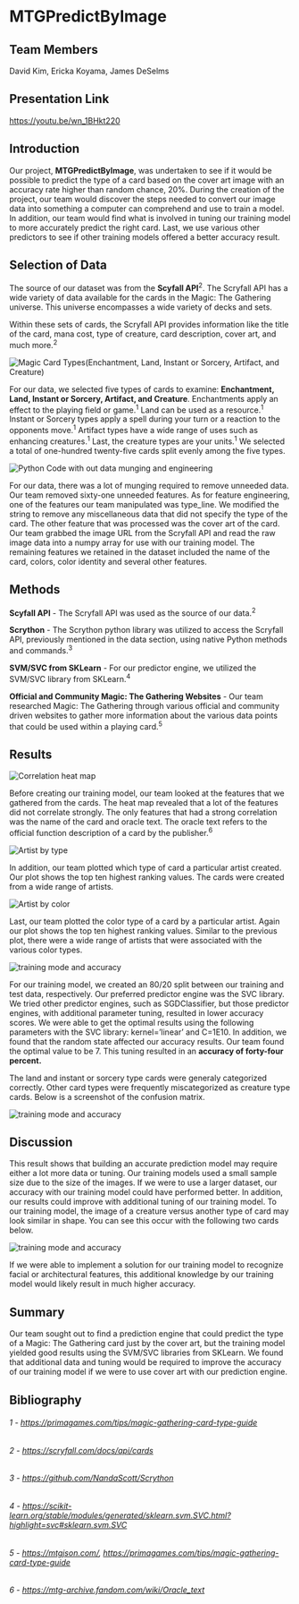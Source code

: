 # MTGPredictByImage

## Team Members
David Kim, Ericka Koyama, James DeSelms

## Presentation Link
https://youtu.be/wn_1BHkt220

## Introduction
Our project, <b>MTGPredictByImage</b>, was undertaken to see if it would be possible to predict the type of a card based on the cover art image with an accuracy rate higher than random chance, 20%. During the creation of the project, our team would discover the steps needed to convert our image data into something a computer can comprehend and use to train a model. In addition, our team would find what is involved in tuning our training model to more accurately predict the right card. Last, we use various other predictors to see if other training models offered a better accuracy result.

## Selection of Data
The source of our dataset was from the <b>Scyfall API</b><sup>2</sup>. The Scryfall API has a wide variety of data available for the cards in the Magic: The Gathering universe. This universe encompasses a wide variety of decks and sets.

Within these sets of cards, the Scryfall API provides information like the title of the card, mana cost, type of creature, card description, cover art, and much more.<sup>2</sup>

![Magic Card Types(Enchantment, Land, Instant or Sorcery, Artifact, and Creature)](/images/cardTypes.png?raw=true)

For our data, we selected five types of cards to examine: <b>Enchantment, Land, Instant or Sorcery, Artifact, and Creature</b>. Enchantments apply an effect to the playing field or game.<sup>1</sup> Land can be used as a resource.<sup>1</sup> Instant or Sorcery types apply a spell during your turn or a reaction to the opponents move.<sup>1</sup> Artifact types have a wide range of uses such as enhancing creatures.<sup>1</sup> Last, the creature types are your units.<sup>1</sup> We selected a total of one-hundred twenty-five cards split evenly among the five types.

![Python Code with out data munging and engineering](/images/dataEngineering.png?raw=true)

For our data, there was a lot of munging required to remove unneeded data. Our team removed sixty-one unneeded features. As for feature engineering, one of the features our team manipulated was type_line. We modified the string to remove any miscellaneous data that did not specify the type of the card. The other feature that was processed was the cover art of the card. Our team grabbed the image URL from the Scryfall API and read the raw image data into a numpy array for use with our training model. The remaining features we retained in the dataset included the name of the card, colors, color identity and several other features.

## Methods
<b>Scyfall API</b> - The Scryfall API was used as the source of our data.<sup>2</sup>

<b>Scrython</b> - The Scrython python library was utilized to access the Scryfall API, previously mentioned in the data section, using native Python methods and commands.<sup>3</sup>

<b>SVM/SVC from SKLearn</b> - For our predictor engine, we utilized the SVM/SVC library from SKLearn.<sup>4</sup> 

<b>Official and Community Magic: The Gathering Websites</b> - Our team researched Magic: The Gathering through various official and community driven websites to gather more information about the various data points that could be used within a playing card.<sup>5</sup> 

## Results

![Correlation heat map](/images/heatmap.png?raw=true)

Before creating our training model, our team looked at the features that we gathered from the cards. The heat map revealed that a lot of the features did not correlate strongly. The only features that had a strong correlation was the name of the card and oracle text. The oracle text refers to the official function description of a card by the publisher.<sup>6</sup>

![Artist by type](/images/artistByType.png?raw=true)

In addition, our team plotted which type of card a particular artist created. Our plot shows the top ten highest ranking values. The cards were created from a wide range of artists.

![Artist by color](/images/artistByColor.png?raw=true)

Last, our team plotted the color type of a card by a particular artist. Again our plot shows the top ten highest ranking values. Similar to the previous plot, there were a wide range of artists that were associated with the various color types.

![training mode and accuracy](/images/model.png?raw=true)

For our training model, we created an 80/20 split between our training and test data, respectively. Our preferred predictor engine was the SVC library. We tried other predictor engines, such as SGDClassifier, but those predictor engines, with additional parameter tuning, resulted in lower accuracy scores. We were able to get the optimal results using the following parameters with the SVC library: kernel=’linear’ and C=1E10. In addition, we found that the random state affected our accuracy results. Our team found the optimal value to be 7. This tuning resulted in an <b>accuracy of forty-four percent.</b>

The land and instant or sorcery type cards were generaly categorized correctly. Other card types were frequently miscategorized as creature type cards. Below is a screenshot of the confusion matrix.

![training mode and accuracy](/images/confusionMatrix.png?raw=true)

## Discussion
This result shows that building an accurate prediction model may require either a lot more data or tuning. Our training models used a small sample size due to the size of the images. If we were to use a larger dataset, our accuracy with our training model could have performed better. In addition, our results could improve with additional tuning of our training model. To our training model, the image of a creature versus another type of card may look similar in shape. You can see this occur with the following two cards below.

![training mode and accuracy](/images/exampleCards.png?raw=true)

If we were able to implement a solution for our training model to recognize facial or architectural features, this additional knowledge by our training model would likely result in much higher accuracy.

## Summary
Our team sought out to find a prediction engine that could predict the type of a Magic: The Gathering card just by the cover art, but the training model yielded good results using the SVM/SVC libraries from SKLearn. We found that additional data and tuning would be required to improve the accuracy of our training model if we were to use cover art with our prediction engine.

## Bibliography
###### 1 - https://primagames.com/tips/magic-gathering-card-type-guide
###### 2 - https://scryfall.com/docs/api/cards
###### 3 - https://github.com/NandaScott/Scrython
###### 4 - https://scikit-learn.org/stable/modules/generated/sklearn.svm.SVC.html?highlight=svc#sklearn.svm.SVC
###### 5 - https://mtgjson.com/, https://primagames.com/tips/magic-gathering-card-type-guide 
###### 6 - https://mtg-archive.fandom.com/wiki/Oracle_text 
